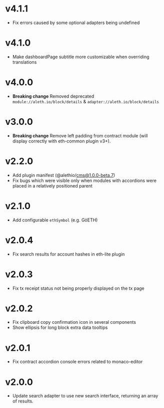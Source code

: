 # v4.1.1

- Fix errors caused by some optional adapters being undefined

# v4.1.0

- Make dashboardPage subtitle more customizable when overriding translations

# v4.0.0

- **Breaking change** Removed deprecated `module://aleth.io/block/details` & `adapter://aleth.io/block/details`

# v3.0.0

- **Breaking change** Remove left padding from contract module (will display correctly with eth-common plugin v3+).

# v2.2.0

- Add plugin manifest (@alethio/cms@1.0.0-beta.7)
- Fix bugs which were visible only when modules with accordions were placed in a relatively positioned parent

# v2.1.0

- Add configurable `ethSymbol` (e.g. GöETH)

# v2.0.4

- Fix search results for account hashes in eth-lite plugin

# v2.0.3

- Fix tx receipt status not being properly displayed on the tx page

# v2.0.2

- Fix clipboard copy confirmation icon in several components
- Show ellipsis for long block extra data tooltips

# v2.0.1

- Fix contract accordion console errors related to monaco-editor

# v2.0.0

- Update search adapter to use new search interface, returning an array of results.

